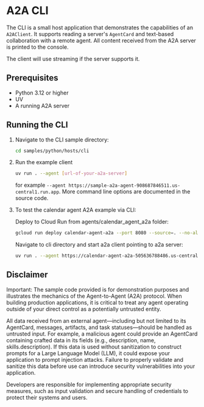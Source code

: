 # A2A CLI

The CLI is a small host application that demonstrates the capabilities of an `A2AClient`. It supports reading a server's `AgentCard` and text-based collaboration with a remote agent. All content received from the A2A server is printed to the console.

The client will use streaming if the server supports it.

## Prerequisites

- Python 3.12 or higher
- UV
- A running A2A server

## Running the CLI

1. Navigate to the CLI sample directory:

    ```bash
    cd samples/python/hosts/cli
    ```

2. Run the example client

    ```sh
    uv run . --agent [url-of-your-a2a-server]
    ```

   for example `--agent https://sample-a2a-agent-908687846511.us-central1.run.app`. More command line options are documented in the source code.

3. To test the calendar agent A2A example via CLI:

    Deploy to Cloud Run from agents/calendar_agent_a2a folder:
    ```sh
    gcloud run deploy calendar-agent-a2a --port 8080 --source=. --no-allow-unauthenticated --region="us-central1" --memory="1Gi" --project="gsi-agentspace" --set-env-vars=GOOGLE_GENAI_USE_VERTEXAI=true,GOOGLE_CLOUD_PROJECT="gsi-agentspace",GOOGLE_CLOUD_LOCATION="us-central1",APP_URL="https://calendar-agent-a2a-505636788486.us-central1.run.app"
    ```

    Navigate to cli directory and start a2a client pointing to a2a server:
    ```sh
    uv run . --agent https://calendar-agent-a2a-505636788486.us-central1.run.app/ --bearer-token "$(gcloud auth print-identity-token)"
    ```

## Disclaimer

Important: The sample code provided is for demonstration purposes and illustrates the mechanics of the Agent-to-Agent (A2A) protocol. When building production applications, it is critical to treat any agent operating outside of your direct control as a potentially untrusted entity.

All data received from an external agent—including but not limited to its AgentCard, messages, artifacts, and task statuses—should be handled as untrusted input. For example, a malicious agent could provide an AgentCard containing crafted data in its fields (e.g., description, name, skills.description). If this data is used without sanitization to construct prompts for a Large Language Model (LLM), it could expose your application to prompt injection attacks.  Failure to properly validate and sanitize this data before use can introduce security vulnerabilities into your application.

Developers are responsible for implementing appropriate security measures, such as input validation and secure handling of credentials to protect their systems and users.
